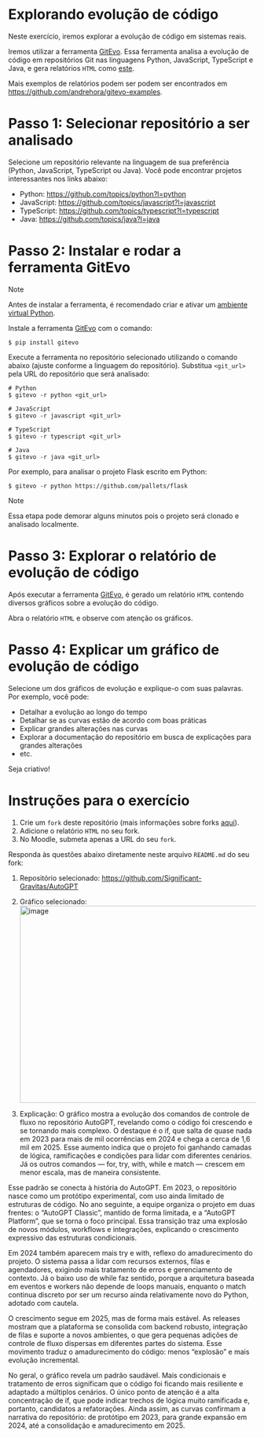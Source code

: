 # Explorando evolução de código

Neste exercício, iremos explorar a evolução de código em sistemas reais.

Iremos utilizar a ferramenta [GitEvo](https://github.com/andrehora/gitevo).
Essa ferramenta analisa a evolução de código em repositórios Git nas linguagens Python, JavaScript, TypeScript e Java, e gera relatórios `HTML` como [este](https://andrehora.github.io/gitevo-examples/python/pandas.html).

Mais exemplos de relatórios podem ser podem ser encontrados em https://github.com/andrehora/gitevo-examples.

# Passo 1: Selecionar repositório a ser analisado

Selecione um repositório relevante na linguagem de sua preferência (Python, JavaScript, TypeScript ou Java).
Você pode encontrar projetos interessantes nos links abaixo:

- Python: https://github.com/topics/python?l=python
- JavaScript: https://github.com/topics/javascript?l=javascript
- TypeScript: https://github.com/topics/typescript?l=typescript
- Java: https://github.com/topics/java?l=java

# Passo 2: Instalar e rodar a ferramenta GitEvo

> [!NOTE]
> Antes de instalar a ferramenta, é recomendado criar e ativar um [ambiente virtual Python](https://packaging.python.org/en/latest/guides/installing-using-pip-and-virtual-environments/#create-and-use-virtual-environments).

Instale a ferramenta [GitEvo](https://github.com/andrehora/gitevo) com o comando:

```
$ pip install gitevo
```

Execute a ferramenta no repositório selecionado utilizando o comando abaixo (ajuste conforme a linguagem do repositório).
Substitua `<git_url>` pela URL do repositório que será analisado:

```shell
# Python
$ gitevo -r python <git_url>

# JavaScript
$ gitevo -r javascript <git_url>

# TypeScript
$ gitevo -r typescript <git_url>

# Java
$ gitevo -r java <git_url>
```

Por exemplo, para analisar o projeto Flask escrito em Python:

```
$ gitevo -r python https://github.com/pallets/flask
```

> [!NOTE]
> Essa etapa pode demorar alguns minutos pois o projeto será clonado e analisado localmente.

# Passo 3: Explorar o relatório de evolução de código

Após executar a ferramenta [GitEvo](https://github.com/andrehora/gitevo), é gerado um relatório `HTML` contendo diversos gráficos sobre a evolução do código.

Abra o relatório `HTML` e observe com atenção os gráficos.

# Passo 4: Explicar um gráfico de evolução de código

Selecione um dos gráficos de evolução e explique-o com suas palavras.
Por exemplo, você pode:

- Detalhar a evolução ao longo do tempo
- Detalhar se as curvas estão de acordo com boas práticas
- Explicar grandes alterações nas curvas
- Explorar a documentação do repositório em busca de explicações para grandes alterações
- etc.

Seja criativo!

# Instruções para o exercício

1. Crie um `fork` deste repositório (mais informações sobre forks [aqui](https://docs.github.com/pt/pull-requests/collaborating-with-pull-requests/working-with-forks/fork-a-repo)).
2. Adicione o relatório `HTML` no seu fork.
3. No Moodle, submeta apenas a URL do seu `fork`.

Responda às questões abaixo diretamente neste arquivo `README.md` do seu fork:

1. Repositório selecionado: https://github.com/Significant-Gravitas/AutoGPT
2. Gráfico selecionado: <img width="858" height="401" alt="image" src="https://github.com/user-attachments/assets/d3737266-2ed5-42e7-af57-1b03c9536b50" />

3. Explicação:
O gráfico mostra a evolução dos comandos de controle de fluxo no repositório AutoGPT, revelando como o código foi crescendo e se tornando mais complexo. O destaque é o if, que salta de quase nada em 2023 para mais de mil ocorrências em 2024 e chega a cerca de 1,6 mil em 2025. Esse aumento indica que o projeto foi ganhando camadas de lógica, ramificações e condições para lidar com diferentes cenários. Já os outros comandos — for, try, with, while e match — crescem em menor escala, mas de maneira consistente.

Esse padrão se conecta à história do AutoGPT. Em 2023, o repositório nasce como um protótipo experimental, com uso ainda limitado de estruturas de código. No ano seguinte, a equipe organiza o projeto em duas frentes: o “AutoGPT Classic”, mantido de forma limitada, e a “AutoGPT Platform”, que se torna o foco principal. Essa transição traz uma explosão de novos módulos, workflows e integrações, explicando o crescimento expressivo das estruturas condicionais.

Em 2024 também aparecem mais try e with, reflexo do amadurecimento do projeto. O sistema passa a lidar com recursos externos, filas e agendadores, exigindo mais tratamento de erros e gerenciamento de contexto. Já o baixo uso de while faz sentido, porque a arquitetura baseada em eventos e workers não depende de loops manuais, enquanto o match continua discreto por ser um recurso ainda relativamente novo do Python, adotado com cautela.

O crescimento segue em 2025, mas de forma mais estável. As releases mostram que a plataforma se consolida com backend robusto, integração de filas e suporte a novos ambientes, o que gera pequenas adições de controle de fluxo dispersas em diferentes partes do sistema. Esse movimento traduz o amadurecimento do código: menos “explosão” e mais evolução incremental.

No geral, o gráfico revela um padrão saudável. Mais condicionais e tratamento de erros significam que o código foi ficando mais resiliente e adaptado a múltiplos cenários. O único ponto de atenção é a alta concentração de if, que pode indicar trechos de lógica muito ramificada e, portanto, candidatos a refatorações. Ainda assim, as curvas confirmam a narrativa do repositório: de protótipo em 2023, para grande expansão em 2024, até a consolidação e amadurecimento em 2025.



